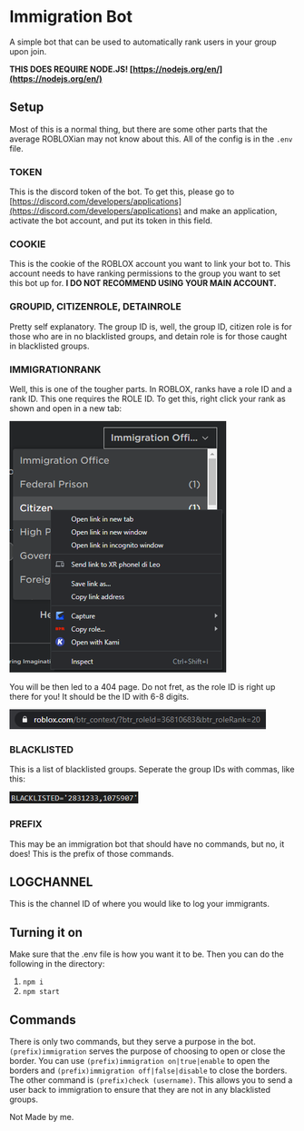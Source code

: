 # Immigration Bot
A simple bot that can be used to automatically rank users in your group upon join.

**THIS DOES REQUIRE NODE.JS! [https://nodejs.org/en/](https://nodejs.org/en/)**

## Setup

Most of this is a normal thing, but there are some other parts that the average ROBLOXian may not know about this.
All of the config is in the `.env` file.

### TOKEN
This is the discord token of the bot. To get this, please go to [https://discord.com/developers/applications](https://discord.com/developers/applications) and make an application, activate the bot account, and put its token in this field.

### COOKIE
This is the cookie of the ROBLOX account you want to link your bot to. This account needs to have ranking permissions to the group you want to set this bot up for. **I DO NOT RECOMMEND USING YOUR MAIN ACCOUNT.**

### GROUPID, CITIZENROLE, DETAINROLE
Pretty self explanatory. The group ID is, well, the group ID, citizen role is for those who are in no blacklisted groups, and detain role is for those caught in blacklisted groups.

### IMMIGRATIONRANK
Well, this is one of the tougher parts. In ROBLOX, ranks have a role ID and a rank ID. This one requires the ROLE ID. To get this, right click your rank as shown and open in a new tab:

![rightclick](readmeassets/rightclick.png)

You will be then led to a 404 page. Do not fret, as the role ID is right up there for you! It should be the ID with 6-8 digits.

![roleid](readmeassets/roleid.png)

### BLACKLISTED
This is a list of blacklisted groups. Seperate the group IDs with commas, like this:

![blacklisted](readmeassets/blacklisted.png)

### PREFIX
This may be an immigration bot that should have no commands, but no, it does! This is the prefix of those commands.

## LOGCHANNEL
This is the channel ID of where you would like to log your immigrants.

## Turning it on
Make sure that the .env file is how you want it to be. Then you can do the following in the directory:
  1. `npm i`
  2. `npm start`

## Commands
There is only two commands, but they serve a purpose in the bot. `(prefix)immigration` serves the purpose of choosing to open or close the border. You can use `(prefix)immigration on|true|enable` to open the borders and `(prefix)immigration off|false|disable` to close the borders.
The other command is `(prefix)check (username)`. This allows you to send a user back to immigration to ensure that they are not in any blacklisted groups.

Not Made by me.
